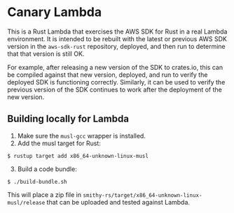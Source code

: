 Canary Lambda
=============

This is a Rust Lambda that exercises the AWS SDK for Rust in a real Lambda
environment. It is intended to be rebuilt with the latest or previous AWS
SDK version in the `aws-sdk-rust` repository, deployed, and then run to
determine that that version is still OK.

For example, after releasing a new version of the SDK to crates.io, this
can be compiled against that new version, deployed, and run to verify the
deployed SDK is functioning correctly. Similarly, it can be used to verify
the previous version of the SDK continues to work after the deployment
of the new version.

Building locally for Lambda
---------------------------

1. Make sure the `musl-gcc` wrapper is installed.
2. Add the musl target for Rust:

```
$ rustup target add x86_64-unknown-linux-musl
```

3. Build a code bundle:

```
$ ./build-bundle.sh
```

This will place a zip file in `smithy-rs/target/x86_64-unknown-linux-musl/release` that can be
uploaded and tested against Lambda.
